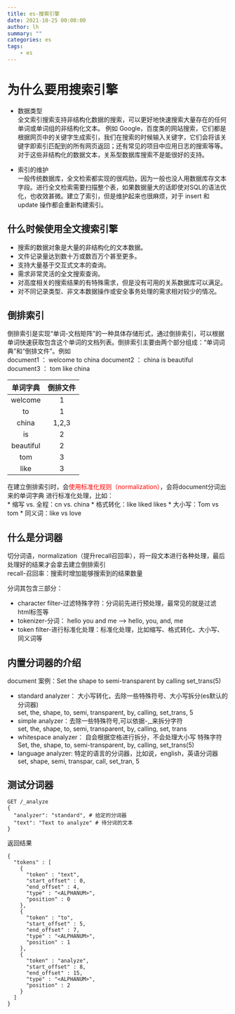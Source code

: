 ```yaml
---
title: es-搜索引擎
date: 2021-10-25 00:00:00
author: lh
summary: ""
categories: es
tags:  
    - es
---
```


# 为什么要用搜索引擎
* 数据类型  
全文索引搜索支持非结构化数据的搜索，可以更好地快速搜索大量存在的任何单词或单词组的非结构化文本。
例如 Google，百度类的网站搜索，它们都是根据网页中的关键字生成索引，我们在搜索的时候输入关键字，它们会将该关键字即索引匹配到的所有网页返回；还有常见的项目中应用日志的搜索等等。对于这些非结构化的数据文本，关系型数据库搜索不是能很好的支持。

* 索引的维护  
一般传统数据库，全文检索都实现的很鸡肋，因为一般也没人用数据库存文本字段。进行全文检索需要扫描整个表，如果数据量大的话即使对SQL的语法优化，也收效甚微。建立了索引，但是维护起来也很麻烦，对于 insert 和 update 操作都会重新构建索引。

## 什么时候使用全文搜索引擎
* 搜索的数据对象是大量的非结构化的文本数据。
* 文件记录量达到数十万或数百万个甚至更多。
* 支持大量基于交互式文本的查询。
* 需求非常灵活的全文搜索查询。
* 对高度相关的搜索结果的有特殊需求，但是没有可用的关系数据库可以满足。
* 对不同记录类型、非文本数据操作或安全事务处理的需求相对较少的情况。

## 倒排索引
倒排索引是实现“单词-文档矩阵”的一种具体存储形式，通过倒排索引，可以根据单词快速获取包含这个单词的文档列表。倒排索引主要由两个部分组成：“单词词典”和“倒排文件”。例如   
document1 ： welcome to china
document2 ： china is beautiful  
document3 ： tom like china  

|单词字典|倒排文件|
|:---:|:---:|
|welcome|1|
|to|1|
|china|1,2,3|
|is|2|
|beautiful|2|  
|tom|3|  
|like|3|  

在建立倒排索引时，会<font color=red>使用标准化规则（normalization）</font>，会将document分词出来的单词字典 进行标准化处理，比如：  
        * 缩写 vs. 全程：cn vs. china
        * 格式转化：like liked likes
        * 大小写：Tom vs tom
        * 同义词：like vs love
        
## 什么是分词器
切分词语，normalization（提升recall召回率），将一段文本进行各种处理，最后处理好的结果才会拿去建立倒排索引  
recall-召回率：搜索时增加能够搜索到的结果数量 

分词其包含三部分：
* character filter-过滤特殊字符：分词前先进行预处理，最常见的就是过滤html标签等
* tokenizer-分词： hello you and me --> hello, you, and, me
* token filter-进行标准化处理：标准化处理，比如缩写、格式转化、大小写、同义词等



## 内置分词器的介绍
document 案例：Set the shape to semi-transparent by calling set_trans(5)
* standard analyzer： 大小写转化，去除一些特殊符号、大小写拆分(es默认的分词器)  
    set, the, shape, to, semi, transparent, by, calling, set_trans, 5
* simple analyzer：去除一些特殊符号,可以依据-,_来拆分字符  
    set, the, shape, to, semi, transparent, by, calling, set, trans
* whitespace analyzer： 自会根据空格进行拆分，不会处理大小写 特殊字符  
    Set, the, shape, to, semi-transparent, by, calling, set_trans(5)
* language analyzer: 特定的语言的分词器，比如说，english，英语分词器  
    set, shape, semi, transpar, call, set_tran, 5
    
## 测试分词器 
```shell script
GET /_analyze
{
  "analyzer": "standard", # 给定的分词器
  "text": "Text to analyze" # 待分词的文本
}
```
返回结果
```shell script
{
  "tokens" : [
    {
      "token" : "text",
      "start_offset" : 0,
      "end_offset" : 4,
      "type" : "<ALPHANUM>",
      "position" : 0
    },
    {
      "token" : "to",
      "start_offset" : 5,
      "end_offset" : 7,
      "type" : "<ALPHANUM>",
      "position" : 1
    },
    {
      "token" : "analyze",
      "start_offset" : 8,
      "end_offset" : 15,
      "type" : "<ALPHANUM>",
      "position" : 2
    }
  ]
}
```

